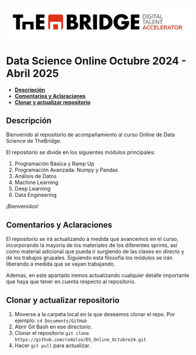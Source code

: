 ![LogoTB](./img/logo.png)

<!-- <img src="./img/LogoPL.png" alt="LogoPL" width="300"/> -->


<!-- <div class="row">
  <div class="column">
    <img src="./img/LogoMSM.png" alt="LogoMSM"  style="float: left;width:40%">
  </div>
  <div class="column">
    <img src="./img/LogoPL.png" alt="LogoPL"  style="float: right;width:40%">
  </div>
</div> -->

# **Data Science Online Octubre 2024 - Abril 2025**
  - [**Descripción**](#descripción)
  - [**Comentarios y Aclaraciones**](#comentarios-y-aclaraciones)
  - [**Clonar y actualizar repositorio**](#clonar-y-actualizar-repositorio)

**Descripción**
------------

Bienvenido al repositorio de acompañamiento al curso Online de Data Science de TheBridge.

El repositorio se divide en los siguientes módulos principales:

1. Programación Básica y Ramp Up
2. Programación Avanzada: Numpy y Pandas
3. Análisis de Datos
4. Machine Learning
5. Deep Learning
6. Data Engineering


¡Bienvenidos!

**Comentarios y Aclaraciones**
----------------------------

El repositorio se irá actualizando a medida que avancemos en el curso, incorporando la mayoria de los materiales de los diferentes sprints, así como material adicional que pueda ir surgiendo de las clases en directo y de los trabajos grupales. Siguiendo esta filosofía los módulos se irán liberando a medida que se vayan trabajando.

Además, en este apartado iremos actualizando cualquier detalle importante que haya que tener en cuenta respecto al repositorio.


**Clonar y actualizar repositorio**
----------
1. Moverse a la carpeta local en la que deseamos clonar el repo. Por ejemplo: 
`
cd Documents/GitHub
`
2. Abrir Git Bash en ese directorio.
3. Clonar el repositorio
`
git clone https://github.com/rodolso/DS_Online_Octubre24.git
`
4. Hacer `git pull` para actualizar.
